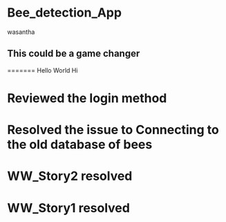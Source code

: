 # Bee_detection_App
wasantha

## This could be a game changer
=======
Hello World
Hi
# Reviewed the login method
# Resolved the issue to Connecting to the old database of bees
# WW_Story2 resolved
# WW_Story1 resolved

